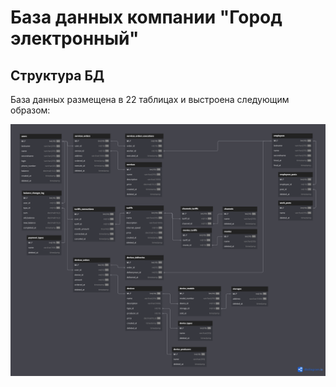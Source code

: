# База данных компании "Город электронный"

## Структура БД

База данных размещена в 22 таблицах и выстроена следующим образом:

![Схема](images/schema.png)
